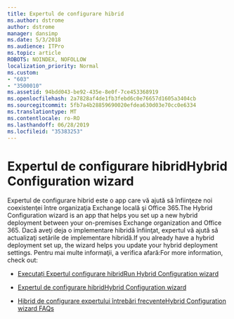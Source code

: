 ```yaml
---
title: Expertul de configurare hibrid
ms.author: dstrome
author: dstrome
manager: dansimp
ms.date: 5/3/2018
ms.audience: ITPro
ms.topic: article
ROBOTS: NOINDEX, NOFOLLOW
localization_priority: Normal
ms.custom:
- "603"
- "3500010"
ms.assetid: 94bdd043-be92-435e-8e0f-7ce453368919
ms.openlocfilehash: 2a7828af4de1fb3febd6c0e76657d1605a3404cb
ms.sourcegitcommit: 5fb7a4b28859690020efdea630d03e70cc0e6334
ms.translationtype: MT
ms.contentlocale: ro-RO
ms.lasthandoff: 06/28/2019
ms.locfileid: "35383253"
---
```

# <a name="hybrid-configuration-wizard"></a><span data-ttu-id="ba6a8-102">Expertul de configurare hibrid</span><span class="sxs-lookup"><span data-stu-id="ba6a8-102">Hybrid Configuration wizard</span></span>

<span data-ttu-id="ba6a8-103">Expertul de configurare hibrid este o app care vă ajută să înfiinţeze noi coexistenţei între organizaţia Exchange locală şi Office 365.</span><span class="sxs-lookup"><span data-stu-id="ba6a8-103">The Hybrid Configuration wizard is an app that helps you set up a new hybrid deployment between your on-premises Exchange organization and Office 365.</span></span> <span data-ttu-id="ba6a8-104">Dacă aveţi deja o implementare hibridă înfiinţat, expertul vă ajută să actualizaţi setările de implementare hibridă.</span><span class="sxs-lookup"><span data-stu-id="ba6a8-104">If you already have a hybrid deployment set up, the wizard helps you update your hybrid deployment settings.</span></span> <span data-ttu-id="ba6a8-105">Pentru mai multe informaţii, a verifica afară:</span><span class="sxs-lookup"><span data-stu-id="ba6a8-105">For more information, check out:</span></span>
  
- [<span data-ttu-id="ba6a8-106">Executați Expertul configurare hibrid</span><span class="sxs-lookup"><span data-stu-id="ba6a8-106">Run Hybrid Configuration wizard</span></span>](https://technet.microsoft.com/library/mt595788%28v=exchg.150%29.aspx)

- [<span data-ttu-id="ba6a8-107">Expertul de configurare hibrid</span><span class="sxs-lookup"><span data-stu-id="ba6a8-107">Hybrid Configuration wizard</span></span>](https://technet.microsoft.com/library/hh529921%28v=exchg.150%29.aspx)

- [<span data-ttu-id="ba6a8-108">Hibrid de configurare expertului întrebări frecvente</span><span class="sxs-lookup"><span data-stu-id="ba6a8-108">Hybrid Configuration wizard FAQs</span></span>](https://technet.microsoft.com/library/mt488940%28v=exchg.150%29.aspx)
